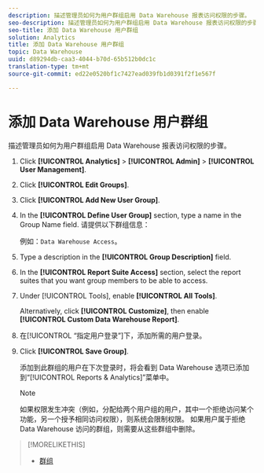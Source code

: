 ```yaml
---
description: 描述管理员如何为用户群组启用 Data Warehouse 报表访问权限的步骤。
seo-description: 描述管理员如何为用户群组启用 Data Warehouse 报表访问权限的步骤。
seo-title: 添加 Data Warehouse 用户群组
solution: Analytics
title: 添加 Data Warehouse 用户群组
topic: Data Warehouse
uuid: d89294db-caa3-4044-b70d-65b512b0dc1c
translation-type: tm+mt
source-git-commit: ed22e0520bf1c7427ead039fb1d0391f2f1e567f

---
```



# 添加 Data Warehouse 用户群组

描述管理员如何为用户群组启用 Data Warehouse 报表访问权限的步骤。

1. Click **[!UICONTROL Analytics]** &gt; **[!UICONTROL Admin]** &gt; **[!UICONTROL User Management]**.
1. Click **[!UICONTROL Edit Groups]**.
1. Click **[!UICONTROL Add New User Group]**.
1. In the **[!UICONTROL Define User Group]** section, type a name in the Group Name field. 请提供以下群组信息：

   例如：`Data Warehouse Access`。
1. Type a description in the **[!UICONTROL Group Description]** field.
1. In the **[!UICONTROL Report Suite Access]** section, select the report suites that you want group members to be able to access.
1. Under [!UICONTROL Tools], enable **[!UICONTROL All Tools]**.

   Alternatively, click **[!UICONTROL Customize]**, then enable **[!UICONTROL Custom Data Warehouse Report]**.

1. 在[!UICONTROL “指定用户登录”]下，添加所需的用户登录。
1. Click **[!UICONTROL Save Group]**.

   添加到此群组的用户在下次登录时，将会看到 Data Warehouse 选项已添加到“[!UICONTROL Reports &amp; Analytics]”菜单中。

   >[!NOTE]
   >
   >如果权限发生冲突（例如，分配给两个用户组的用户，其中一个拒绝访问某个功能，另一个授予相同访问权限），则系统会限制权限。 如果用户属于拒绝 Data Warehouse 访问的群组，则需要从这些群组中删除。

>[!MORELIKETHIS]
>
>* [群组 ](/help/admin/user-management2/c-user-groups/groups.md)

